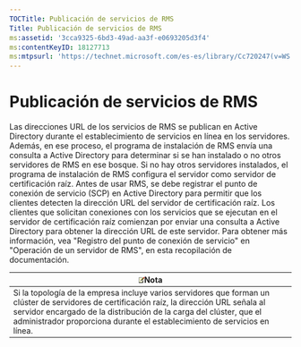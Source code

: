 ```yaml
---
TOCTitle: Publicación de servicios de RMS
Title: Publicación de servicios de RMS
ms:assetid: '3cca9325-6bd3-49ad-aa3f-e0693205d3f4'
ms:contentKeyID: 18127713
ms:mtpsurl: 'https://technet.microsoft.com/es-es/library/Cc720247(v=WS.10)'
---
```


Publicación de servicios de RMS
===============================

Las direcciones URL de los servicios de RMS se publican en Active Directory durante el establecimiento de servicios en línea en los servidores. Además, en ese proceso, el programa de instalación de RMS envía una consulta a Active Directory para determinar si se han instalado o no otros servidores de RMS en ese bosque. Si no hay otros servidores instalados, el programa de instalación de RMS configura el servidor como servidor de certificación raíz. Antes de usar RMS, se debe registrar el punto de conexión de servicio (SCP) en Active Directory para permitir que los clientes detecten la dirección URL del servidor de certificación raíz. Los clientes que solicitan conexiones con los servicios que se ejecutan en el servidor de certificación raíz comienzan por enviar una consulta a Active Directory para obtener la dirección URL de este servidor. Para obtener más información, vea "Registro del punto de conexión de servicio" en "Operación de un servidor de RMS", en esta recopilación de documentación.

| ![](images/Cc720247.note(WS.10).gif)Nota                                                                                                                                                                                                                           |
|-------------------------------------------------------------------------------------------------------------------------------------------------------------------------------------------------------------------------------------------------------------------------------------------------|
| Si la topología de la empresa incluye varios servidores que forman un clúster de servidores de certificación raíz, la dirección URL señala al servidor encargado de la distribución de la carga del clúster, que el administrador proporciona durante el establecimiento de servicios en línea. |
